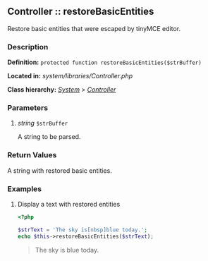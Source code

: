 
Controller :: restoreBasicEntities
-------------------------------------------

Restore basic entities that were escaped by tinyMCE editor.


### Description ###

**Definition:** `protected function restoreBasicEntities($strBuffer)`

**Located in:** *system/libraries/Controller.php*

**Class hierarchy:** *[System](../System.php) > [Controller](../Controller.php)*


### Parameters ###

1. *string* `$strBuffer`

	A string to be parsed.


### Return Values ###

A string with restored basic entities.


### Examples ###

1. Display a text with restored entities

	```php
	<?php

	$strText = 'The sky is[nbsp]blue today.';
	echo $this->restoreBasicEntities($strText);
	```
	> The sky is blue today.


